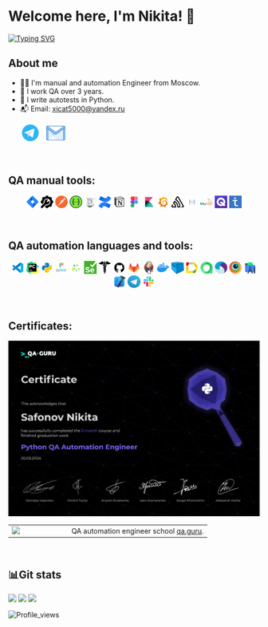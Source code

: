 # Welcome here, I'm Nikita! 👋


[![Typing SVG](https://readme-typing-svg.herokuapp.com?font=Fira+Code&pause=1000&color=000000&random=false&width=435&lines=I'm+a+QA+Engineer+)](https://git.io/typing-svg)

## About me
- 👨‍💻 I'm manual and automation Engineer from Moscow.
- 🚀 I work QA over 3 years.
- 🐍 I write autotests in Python.
- 📬 Email: xicat5000@yandex.ru

<p>
  &#8287;&#8287;&#8287;&#8287;&#8287;
  <a href="https://t.me/NXplosive"><img width="40px" alt="Telegram" title="Telegram" src="assets/social_networks/tg.gif"/></a>
 &#8287;  
  <a href="mailto:xicat5000@gmail.com?Subject=Hello%20again"><img width="40px" alt="Write me Email" title="Gmail" src="assets/social_networks/gmail.gif"/></a>
  &#8287;
</p>

&#8287;
## QA manual tools:
<p  align="center">  
  <code><img width="5%" title="Jira" src="assets/qa_manual/jira.png"></code>
  <code><img width="5%" title="Google DevTools" src="assets/qa_manual/devtools_google.jpg"></code>
  <code><img width="5%" title="Postman" src="assets/qa_manual/postman.png"></code>
  <code><img width="5%" title="Swagger UI" src="assets/qa_manual/swagger.jpg"></code>
  <code><img width="5%" title="Charles Proxy" src="assets/qa_manual/charlesproxy.jpg"></code>
  <code><img width="5%" title="Confluence" src="assets/qa_manual/confluence.png"></code>
  <code><img width="5%" title="Notion" src="assets/qa_manual/notion.png"></code>
  <code><img width="5%" title="Figma" src="assets/qa_manual/figma.png"></code>
  <code><img width="5%" title="Kibana" src="assets/qa_manual/kibana.png"></code>
  <code><img width="5%" title="Grafana" src="assets/qa_manual/grafana.png"></code>
  <code><img width="5%" title="Sentry" src="assets/qa_manual/sentry.jpg"></code>
  <code><img width="5%" title="Metabase" src="assets/qa_manual/metabase.jpg"></code>
  <code><img width="5%" title="MySQL" src="assets/qa_manual/mysql.png"></code>
  <code><img width="5%" title="Qase.IO" src="assets/qa_manual/qase.jpg"></code>
  <code><img width="5%" title="Test IT" src="assets/qa_manual/testit.jpg"></code>
</p>

&#8287;&#8287;&#8287;&#8287;
## QA automation languages and tools:
<p  align="center">
  <code><img width="5%" title="VS Code" src="assets/qa_automation/vscode.png"></code>
  <code><img width="5%" title="Pycharm" src="assets/qa_automation/pycharm.png"></code>
  <code><img width="5%" title="Python" src="assets/qa_automation/python.png"></code>
  <code><img width="5%" title="Pytest" src="assets/qa_automation/pytest.png"></code>
  <code><img width="5%" title="Selene" src="assets/qa_automation/selene.png"></code>
  <code><img width="5%" title="Selenium" src="assets/qa_automation/selenium.png"></code>
  <code><img width="5%" title="Requests" src="assets/qa_automation/requests.png"></code>
  <code><img width="5%" title="GitHub" src="assets/qa_automation/github.png"></code>
  <code><img width="5%" title="GitLab" src="assets/qa_automation/gitlab.png"></code>
  <code><img width="5%" title="Jenkins" src="assets/qa_automation/jenkins.png"></code>
  <code><img width="5%" title="Docker" src="assets/qa_automation/docker.png"></code>
  <code><img width="5%" title="Selenoid" src="assets/qa_automation/selenoid.png"></code>
  <code><img width="5%" title="Allure Report" src="assets/qa_automation/allure_report.png"></code>
  <code><img width="5%" title="Allure TestOps" src="assets/qa_automation/allure_testops.png"></code>
  <code><img width="5%" title="Appium" src="assets/qa_automation/appium.png"></code>
  <code><img width="5%" title="Browserstack" src="assets/qa_automation/browserstack.png"></code>
  <code><img width="5%" title="Android Studio" src="assets/qa_automation/android_studio.png"></code>
  <code><img width="5%" title="Xcode" src="assets/qa_automation/xcode.png"></code>
  <code><img width="5%" title="Telegram" src="assets/qa_automation/tg.png"></code>
  <code><img width="5%" title="Slack" src="assets/qa_automation/slack.png"></code>
</p>

&#8287;&#8287;&#8287;&#8287;&#8287;
## Certificates:

<div style="text-align: center;"><img src="assets/Safonov_Nikita.png" alt="Certificate" /></div>

<table width="100%" border='0'>
    <tr><td width="30%" valign="bottom"><img src="https://fs-thb03.getcourse.ru/fileservice/file/thumbnail/h/b635b6cb9478bb87c77e9c070ee6e122.png/s/x50/a/159627/sc/207"></td><td valign="middle">QA automation engineer school <a target="_blank" href="https://qa.guru">qa.guru</a>.</td></tr>
   </tr>
  </table>

&#8287;&#8287;&#8287;&#8287;&#8287;
## :bar_chart:Git stats
![](http://github-profile-summary-cards.vercel.app/api/cards/stats?username=nxplosive&theme=tokyonight)
![](http://github-profile-summary-cards.vercel.app/api/cards/repos-per-language?username=nxplosive&theme=tokyonight) 
![](https://github-profile-summary-cards.vercel.app/api/cards/profile-details?username=nxplosive&theme=tokyonight)

![Profile_views](https://komarev.com/ghpvc/?username=nxplosive&color=brightgreen&style=for-the-badge)
